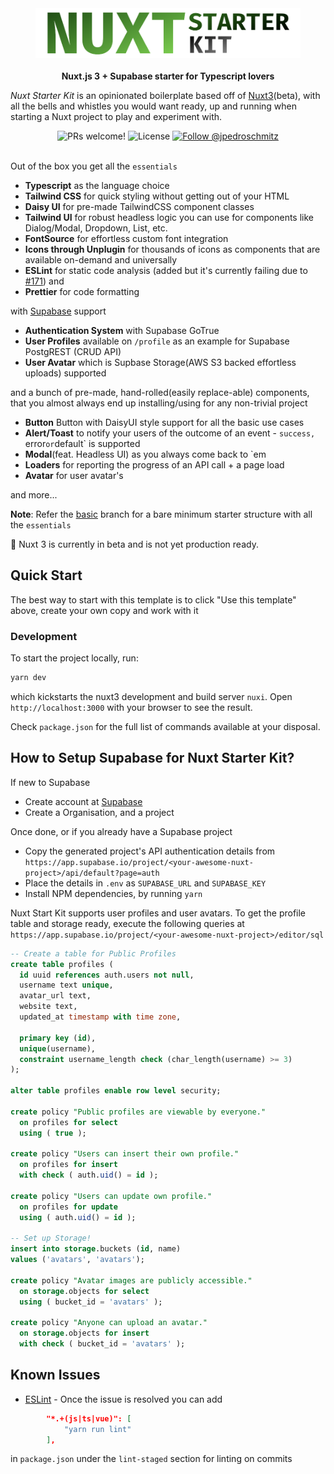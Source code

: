 
<div align="center">
<img src="./assets/nsk.png" height="80px" title="Nuxt Starter Kit" />
</div>
<br />

<div align="center"><strong>Nuxt.js 3 + Supabase starter for Typescript lovers</strong></div>


_Nuxt Starter Kit_ is an opinionated boilerplate based off of [Nuxt3](https://v3.nuxtjs.org/)(beta), with all the bells and whistles you would want ready, up and running when starting a Nuxt project to play and experiment with.
<br/>
<div align="center">
  <img src="https://img.shields.io/static/v1?label=PRs&message=welcome&style=flat-square&color=5e17eb&labelColor=000000" alt="PRs welcome!" />

  <img alt="License" src="https://img.shields.io/github/license/jpedroschmitz/typescript-nextjs-starter?style=flat-square&color=5e17eb&labelColor=000000">

  <a href="https://twitter.com/intent/follow?screen_name=jpedroschmitz">
    <img src="https://img.shields.io/twitter/follow/aftabbuddy?style=flat-square&color=5e17eb&labelColor=000000" alt="Follow @jpedroschmitz" />
  </a>
</div>
<br/>
<!--
<div align="center">
  <sub>Created by <a href="https://twitter.com/jpedroschmitz">Aftab Alam</a> with the help of many <a href="https://github.com/one-aalam/nuxt-starter-kit/graphs/contributors">wonderful contributors</a>.</sub>
</div>
<br />
-->

Out of the box you get all the `essentials`
- __Typescript__ as the language choice
- __Tailwind CSS__ for quick styling without getting out of your HTML
- __Daisy UI__ for pre-made TailwindCSS component classes
- __Tailwind UI__ for robust headless logic you can use for components like Dialog/Modal, Dropdown, List, etc.
- __FontSource__ for effortless custom font integration
- __Icons through Unplugin__ for thousands of icons as components that are available on-demand and universally
- __ESLint__ for static code analysis (added but it's currently failing due to [#171](https://github.com/nuxt/eslint-config/issues/171)) and
- __Prettier__ for code formatting

with [Supabase](https://supabase.io/) support
- __Authentication System__ with Supabase GoTrue
- __User Profiles__ available on `/profile` as an example for Supabase PostgREST (CRUD API)
- __User Avatar__ which is Supbase Storage(AWS S3 backed effortless uploads) supported

and a bunch of pre-made, hand-rolled(easily replace-able) components, that you almost always end up installing/using for any non-trivial project
- __Button__ Button with DaisyUI style support for all the basic use cases
- __Alert/Toast__ to notify your users of the outcome of an event - `success, `error` or `default` is supported
- __Modal__(feat. Headless UI) as you always come back to `em
- __Loaders__ for reporting the progress of an API call + a page load
- __Avatar__ for user avatar's

and more...

__Note__: Refer the [basic](https://github.com/one-aalam/nuxt-starter-kit/tree/basic) branch for a bare minimum starter structure with all the `essentials`

🚧 Nuxt 3 is currently in beta and is not yet production ready.

## Quick Start

The best way to start with this template is to click "Use this template" above, create your own copy and work with it

### Development

To start the project locally, run:
```bash
yarn dev
```
which kickstarts the nuxt3 development and build server `nuxi`. Open `http://localhost:3000` with your browser to see the result.

Check `package.json` for the full list of commands available at your disposal.

## How to Setup Supabase for Nuxt Starter Kit?
If new to Supabase
- Create account at [Supabase](https://app.supabase.io/)
- Create a Organisation, and a project

Once done, or if you already have a Supabase project
- Copy the generated project's API authentication details from `https://app.supabase.io/project/<your-awesome-nuxt-project>/api/default?page=auth`
- Place the details in `.env` as `SUPABASE_URL` and `SUPABASE_KEY`
- Install NPM dependencies, by running `yarn`

Nuxt Start Kit supports user profiles and user avatars. To get the profile table and storage ready, execute the following queries at `https://app.supabase.io/project/<your-awesome-nuxt-project>/editor/sql`

```sql
-- Create a table for Public Profiles
create table profiles (
  id uuid references auth.users not null,
  username text unique,
  avatar_url text,
  website text,
  updated_at timestamp with time zone,

  primary key (id),
  unique(username),
  constraint username_length check (char_length(username) >= 3)
);

alter table profiles enable row level security;

create policy "Public profiles are viewable by everyone."
  on profiles for select
  using ( true );

create policy "Users can insert their own profile."
  on profiles for insert
  with check ( auth.uid() = id );

create policy "Users can update own profile."
  on profiles for update
  using ( auth.uid() = id );

-- Set up Storage!
insert into storage.buckets (id, name)
values ('avatars', 'avatars');

create policy "Avatar images are publicly accessible."
  on storage.objects for select
  using ( bucket_id = 'avatars' );

create policy "Anyone can upload an avatar."
  on storage.objects for insert
  with check ( bucket_id = 'avatars' );
```

## Known Issues

- [ESLint](https://github.com/nuxt/eslint-config/issues/171) - Once the issue is resolved you can add
```json
        "*.+(js|ts|vue)": [
            "yarn run lint"
        ],
```
in `package.json` under the `lint-staged` section for linting on commits
